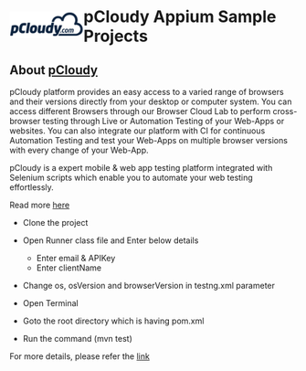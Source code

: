 <h1 style="display:flex;flex-direction:row;align-items: center;"><a target="_blank" rel="noopener noreferrer" href="https://www.pcloudy.com"><img src="/images/pcloudy.png" style="max-width:100%;"></a><span>pCloudy Appium Sample Projects</span></h1>

## About [pCloudy](https://www.pcloudy.com)

pCloudy platform provides an easy access to a varied range of browsers and their versions directly from your desktop or computer system. You can access different Browsers through our Browser Cloud Lab to perform cross-browser testing through Live or Automation Testing of your Web-Apps or websites. You can also integrate our platform with CI for continuous Automation Testing and test your Web-Apps on multiple browser versions with every change of your Web-App.

pCloudy is a expert mobile & web app testing platform integrated with Selenium scripts which enable you to automate your web testing effortlessly.

Read more [here](https://www.pcloudy.com/scale-cross-browser-testing-with-browser-cloud/?utm_source=topbar&utm_medium=website&utm_term=p&utm_campaign=website)

* Clone the project </br>
* Open Runner class file and Enter below details </br>
     * Enter email & APIKey
     * Enter clientName
     
* Change os, osVersion and browserVersion in testng.xml parameter </br> 
* Open Terminal </br>
* Goto the root directory which is having pom.xml </br>
* Run the command (mvn test) </br>


For more details, please refer the [link](https://www.pcloudy.com/mobile-application-testing-documentation/desktop-web-testing.php)